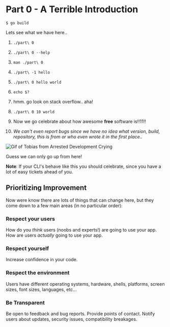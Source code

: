 # Part 0 - A Terrible Introduction

```
$ go build
```

Lets see what we have here..

1. `./part\ 0`

2. `./part\ 0 --help`

3. `man ./part\ 0`

4. `./part\ -1 hello`

5. `./part\ 0 hello world`

6. `echo $?`

7. hmm. go look on stack overflow.. aha!

8. `./part\ 0 10 world`

9. Now we go celebrate about how awesome **free** software is!!11!!

10. *We can't even report bugs since we have no idea what version, build, repository, this is from or who even wrote it in the first place..*

![Gif of Tobias from Arrested Development Crying](https://media.giphy.com/media/26ufcVAp3AiJJsrIs/giphy.gif)

Guess we can only go up from here!

**Note**: If your CLI's behave like this you should celebrate, since you have a lot of easy tickets ahead of you.

## Prioritizing Improvement

Now were know there are lots of things that can change here, but they come down to a few main areas (in no particular order):

### Respect your users

How do you *think* users (noobs and experts!) are going to use your app. How are users *actually* going to use your app.

### Respect yourself

Increase confidence in your code.

### Respect the environment

Users have different operating systems, hardware, shells, platforms, screen sizes, font sizes, languages, etc...

### Be Transparent

Be open to feedback and bug reports. Provide points of contact. Notify users about updates, security issues, compatibility breakages.
